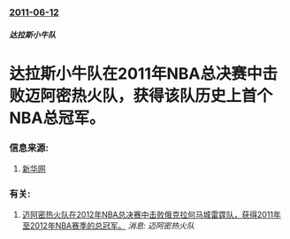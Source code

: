 ### [2011-06-12](/news/2011/06/12/index.md)

##### 达拉斯小牛队
# 达拉斯小牛队在2011年NBA总决赛中击败迈阿密热火队，获得该队历史上首个NBA总冠军。




### 信息来源:

1. [新华网](https://web.archive.org/web/20110620150001/http://www.hb.xinhuanet.com/photo/2011-06/13/content_22999040.htm)

### 有关:

1. [ 迈阿密热火队在2012年NBA总决赛中击败俄克拉何马城雷霆队，获得2011年至2012年NBA赛季的总冠军。](/zh/news/2012/06/21/迈阿密热火队在2012年NBA总决赛中击败俄克拉何马城雷霆队-获得2011年至2012年NBA赛季的总冠军.md) _消息: 迈阿密热火队_
